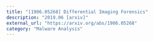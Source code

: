 ```yaml
---
title: "[1906.05268] Differential Imaging Forensics"
description: "2019.06 [arxiv]"
external_url: "https://arxiv.org/abs/1906.05268"
category: "Malware Analysis"
---
```

